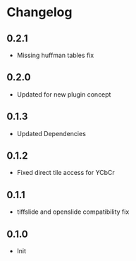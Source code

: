 # Changelog

## 0.2.1

- Missing huffman tables fix

## 0.2.0

- Updated for new plugin concept

## 0.1.3

- Updated Dependencies

## 0.1.2

- Fixed direct tile access for YCbCr

## 0.1.1

- tiffslide and openslide compatibility fix

## 0.1.0

- Init
